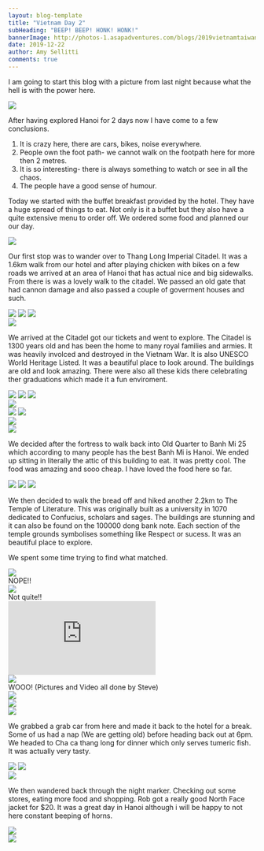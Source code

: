 ```yaml
---
layout: blog-template
title: "Vietnam Day 2"
subHeading: "BEEP! BEEP! HONK! HONK!"
bannerImage: http://photos-1.asapadventures.com/blogs/2019vietnamtaiwan/2019-12-22/IMG_3169.JPG_compressed.JPEG
date: 2019-12-22
author: Amy Sellitti
comments: true
---
```


I am going to start this blog with a picture from last night because what the hell is with the power here.

<div class="center-image"><img src="http://photos-1.asapadventures.com/blogs/2019vietnamtaiwan/2019-12-22/20191221_200416.jpg" /></div>

After having explored Hanoi for 2 days now I have come to a few conclusions.

1. It is crazy here, there are cars, bikes, noise everywhere.
2. People own the foot path- we cannot walk on the footpath here for more then 2 metres.
3. It is so interesting- there is always something to watch or see in all the chaos.
4. The people have a good sense of humour.

Today we started with the buffet breakfast provided by the hotel. They have a huge spread of things to eat. Not only is it a buffet but they also have a quite extensive menu to order off. We ordered some food and planned our our day.

<div class="center-image"><img src="http://photos-1.asapadventures.com/blogs/2019vietnamtaiwan/2019-12-22/20191222_085314.jpg_compressed.JPEG" /></div>

Our first stop was to wander over to Thang Long Imperial Citadel. It was a 1.6km walk from our hotel and after playing chicken with bikes on a few roads we arrived at an area of Hanoi that has actual nice and big sidewalks. From there is was a lovely walk to the citadel. We passed an old gate that had cannon damage and also passed a couple of goverment houses and such.

<div class="grid-3c">
  <img src="http://photos-1.asapadventures.com/blogs/2019vietnamtaiwan/2019-12-22/20191222_114317.jpg_compressed.JPEG"/>
  <img src="http://photos-1.asapadventures.com/blogs/2019vietnamtaiwan/2019-12-22/20191222141319_IMG_3068.jpg_compressed.JPEG"/>
  <img src="http://photos-1.asapadventures.com/blogs/2019vietnamtaiwan/2019-12-22/IMG_3069.JPG_compressed.JPEG"/>
</div>
<div class="center-image"><img src="http://photos-1.asapadventures.com/blogs/2019vietnamtaiwan/2019-12-22/IMG_3074.JPG_compressed.JPEG" /></div>

We arrived at the Citadel got our tickets and went to explore. The Citadel is 1300 years old and has been the home to many royal families and armies. It was heavily involced and destroyed in the Vietnam War. It is also UNESCO World Heritage Listed. It was a beautiful place to look around. The buildings are old and look amazing. There were also all these kids there celebrating ther graduations which made it a fun enviroment.

<div class="grid-2w-1l">
  <img src="http://photos-1.asapadventures.com/blogs/2019vietnamtaiwan/2019-12-22/IMG_3086.JPG_compressed.JPEG"/>
  <img src="http://photos-1.asapadventures.com/blogs/2019vietnamtaiwan/2019-12-22/20191222_120618.jpg_compressed.JPEG"/>
  <img src="http://photos-1.asapadventures.com/blogs/2019vietnamtaiwan/2019-12-22/20191222150314_IMG_3097.jpg_compressed.JPEG"/>
</div>
<div class="center-image"><img src="http://photos-1.asapadventures.com/blogs/2019vietnamtaiwan/2019-12-22/20191222150537_IMG_3102.jpg_compressed.JPEG" /></div>
<div class="grid-2c">
  <img src="http://photos-1.asapadventures.com/blogs/2019vietnamtaiwan/2019-12-22/20191222151209_IMG_3114.jpg_compressed.JPEG"/>
  <img src="http://photos-1.asapadventures.com/blogs/2019vietnamtaiwan/2019-12-22/IMG_3112.JPG_compressed.JPEG"/>
</div>
<div class="center-image"><img src="http://photos-1.asapadventures.com/blogs/2019vietnamtaiwan/2019-12-22/IMG_20191222_121008.jpg_compressed.JPEG" /></div>
<div class="center-image"><img src="http://photos-1.asapadventures.com/blogs/2019vietnamtaiwan/2019-12-22/IMG_20191222_124153.jpg_compressed.JPEG" /></div>

We decided after the fortress to walk back into Old Quarter to Banh Mi 25 which according to many people has the best Banh Mi is Hanoi. We ended up sitting in literally the attic of this building to eat. It was pretty cool. The food was amazing and sooo cheap. I have loved the food here so far.

<div class="grid-3c">
  <img src="http://photos-1.asapadventures.com/blogs/2019vietnamtaiwan/2019-12-22/20191222_135546.jpg_compressed.JPEG"/>
  <img src="http://photos-1.asapadventures.com/blogs/2019vietnamtaiwan/2019-12-22/20191222_140532.jpg_compressed.JPEG"/>
  <img src="http://photos-1.asapadventures.com/blogs/2019vietnamtaiwan/2019-12-22/IMG_20191222_133042.jpg_compressed.JPEG"/>
</div>

We then decided to walk the bread off and hiked another 2.2km to The Temple of Literature. This was originally built as a university in 1070 dedicated to Confucius, scholars and sages. The buildings are stunning and it can also be found on the 100000 dong bank note. Each section of the temple grounds symbolises something like Respect or sucess. It was an beautiful place to explore.

We spent some time trying to find what matched.

<div class="center-image"><img src="http://photos-1.asapadventures.com/blogs/2019vietnamtaiwan/2019-12-22/20191222_152110.jpg_compressed.JPEG" /></div>
NOPE!!

<div class="center-image"><img src="http://photos-1.asapadventures.com/blogs/2019vietnamtaiwan/2019-12-22/20191222_152641.jpg_compressed.JPEG" /></div>
Not quite!!

<div class="center-video">
  <iframe src="https://www.youtube.com/embed/rLajs_eWBrg" frameborder="0" allowfullscreen></iframe>
</div>

<div class="center-image"><img src="http://photos-1.asapadventures.com/blogs/2019vietnamtaiwan/2019-12-22/IMG_20191222_153000.106.jpg_compressed.JPEG" /></div>
WOOO! (Pictures and Video all done by Steve)

<div class="center-image"><img src="http://photos-1.asapadventures.com/blogs/2019vietnamtaiwan/2019-12-22/20191222183347_IMG_3154.jpg_compressed.JPEG" /></div>
<div class="center-image"><img src="http://photos-1.asapadventures.com/blogs/2019vietnamtaiwan/2019-12-22/IMG_3169.JPG_compressed.JPEG" /></div>
<div class="center-image"><img src="http://photos-1.asapadventures.com/blogs/2019vietnamtaiwan/2019-12-22/20191222_160048.jpg_compressed.JPEG" /></div>

We grabbed a grab car from here and made it back to the hotel for a break. Some of us had a nap (We are getting old) before heading back out at 6pm. We headed to Cha ca thang long for dinner which only serves tumeric fish. It was actually very tasty.

<div class="grid-2c">
  <img src="http://photos-1.asapadventures.com/blogs/2019vietnamtaiwan/2019-12-22/20191222_201355.jpg_compressed.JPEG"/>
  <img src="http://photos-1.asapadventures.com/blogs/2019vietnamtaiwan/2019-12-22/IMG_20191222_200717.jpg_compressed.JPEG"/>
</div>
<div class="center-image"><img src="http://photos-1.asapadventures.com/blogs/2019vietnamtaiwan/2019-12-22/IMG_20191222_200625.jpg_compressed.JPEG" /></div>

We then wandered back through the night marker. Checking out some stores, eating more food and shopping. Rob got a really good North Face jacket for $20. It was a great day in Hanoi although i will be happy to not here constant beeping of horns.

<div class="center-image"><img src="http://photos-1.asapadventures.com/blogs/2019vietnamtaiwan/2019-12-22/20191222_210354.jpg_compressed.JPEG" /></div>
<div class="center-image"><img src="http://photos-1.asapadventures.com/blogs/2019vietnamtaiwan/2019-12-22/20191222_211037.jpg_compressed.JPEG" /></div>
